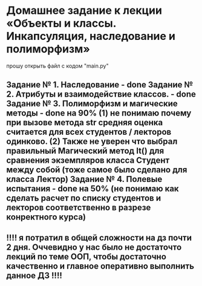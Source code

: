 # Домашнее задание к лекции «Объекты и классы. Инкапсуляция, наследование и полиморфизм»

прошу открыть файл с кодом "main.py" 

Задание № 1. Наследование - done
Задание № 2. Атрибуты и взаимодействие классов. - done
Задание № 3. Полиморфизм и магические методы - done на 90% (1) не понимаю почему при вызове метода __str__ средняя оценка считается для всех студентов / лекторов одинково. (2) Также не уверен что выбрал правильный Магический метод __lt__() для сравнения экземпляров класса Студент между собой (тоже самое было сделано для класса Лектор)
Задание № 4. Полевые испытания - done на 50% (не понимаю как сделать расчет по списку студентов и лекторов соответственно в разрезе конректного курса)
------------------------------------------------
!!!! я потратил в общей сложности на дз почти 2 дня. Оччевидно у нас было не достаточто лекций по теме ООП, чтобы достаточно качественно и главное оперативно выполнить данное ДЗ !!!!
------------------------------------------------